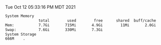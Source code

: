 Tue Oct 12 05:33:16 PM MDT 2021
```bash
System Memory
               total        used        free      shared  buff/cache   available
Mem:           7.7Gi       715Mi       4.9Gi        11Mi       2.0Gi       6.7Gi
Swap:          7.6Gi       330Mi       7.3Gi
System Storage
666M	.
```

